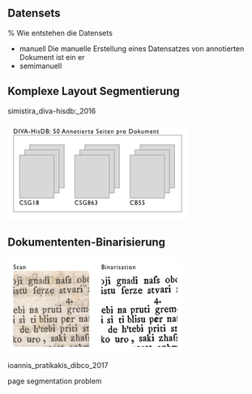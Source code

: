 ## Datensets
% Wie entstehen die Datensets
- manuell
Die manuelle Erstellung eines Datensatzes von annotierten Dokument ist ein er
- semimanuell 

## Komplexe Layout Segmentierung
simistira_diva-hisdb:_2016

![HisDB](../figures/tasks/Diva-HisDB-overview.png)

## Dokumententen-Binarisierung

![dataset](../figures/tasks/DIBCO2013-dataset.png)

ioannis_pratikakis_dibco_2017


page segmentation problem
